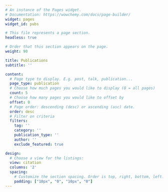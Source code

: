 ```yaml
---
# An instance of the Pages widget.
# Documentation: https://wowchemy.com/docs/page-builder/
widget: pages
widget_id: pubs

# This file represents a page section.
headless: true

# Order that this section appears on the page.
weight: 90

title: Publications
subtitle: ''

content:
  # Page type to display. E.g. post, talk, publication...
  page_type: publication
  # Choose how much pages you would like to display (0 = all pages)
  count: 5
  # Choose how many pages you would like to offset by
  offset: 0
  # Page order: descending (desc) or ascending (asc) date.
  order: desc
  # Filter on criteria
  filters:
    tag: ''
    category: ''
    publication_type: ''
    author: ''
    exclude_featured: true

design:
  # Choose a view for the listings:
  view: citation
  columns: '2'
  spacing:
    # Customize the section spacing. Order is top, right, bottom, left.
    padding: ["10px", "0", "10px", "0"]
---
```

